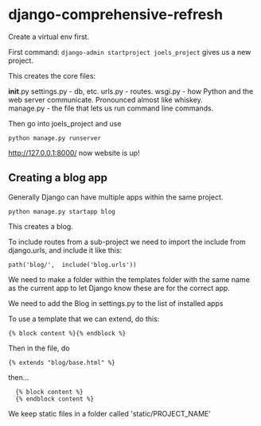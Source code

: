 # django-comprehensive-refresh

Create a virtual env first. 

First command: `django-admin startproject joels_project` gives us a new project.  

This creates the core files: 

__init__.py
settings.py - db, etc.
urls.py - routes. 
wsgi.py - how Python and the web server communicate.  Pronounced almost like whiskey.  
manage.py - the file that lets us run command line commands.

Then go into joels_project and use

`python manage.py runserver`

http://127.0.0.1:8000/ now website is up!

## Creating a blog app

Generally Django can have multiple apps within the same project. 

`python manage.py startapp blog`

This creates a blog. 

To include routes from a sub-project we need to import the include from django.urls, and include it like this: 

`path('blog/',  include('blog.urls'))`

We need to make a folder within the templates folder with the same name as the current app to let Django know these are for the correct app. 

We need to add the Blog in settings.py to the list of installed apps

To use a template that we can extend, do this:

`{% block content %}{% endblock %}`

Then in the file, do 

`{% extends "blog/base.html" %}`

then... 

```
  {% block content %}
  {% endblock content %}
```

We keep static files in a folder called 'static/PROJECT_NAME'